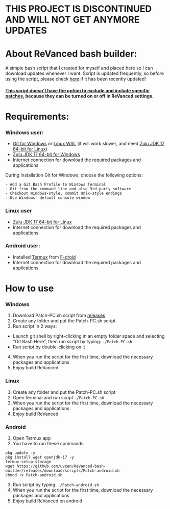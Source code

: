 # THIS PROJECT IS DISCONTINUED AND WILL NOT GET ANYMORE UPDATES


# About ReVanced bash builder:

A simple bash script that I created for myself and placed here so I can download updates whenever I want.
Script is updated frequently, so before using the script, please check [here](https://github.com/uvzen/ReVanced-bash-builder/releases/tag/scripts) if it has been recently updated!

#### <ins>This script doesn't have the option to exclude and include specific patches</ins>, because they can be turned on or off in ReVanced settings.

# Requirements:

### Windows user:
- [Git for Windows](https://gitforwindows.org/) or [Linux WSL](https://docs.microsoft.com/en-us/windows/wsl/about) (it will work slower, and need [Zulu JDK 17 64-bit for Linux](https://cdn.azul.com/zulu/bin/zulu17.36.13-ca-jdk17.0.4-linux_amd64.deb))
- [Zulu JDK 17 64-bit for Windows](https://cdn.azul.com/zulu/bin/zulu17.36.13-ca-jdk17.0.4-win_x64.msi)
- Internet connection for download the required packages and applications

During installation Git for Windows, choose the following options:
```
- Add a Git Bash Profile to Windows Terminal
- Git from the command line and also 3rd-party software
- Checkout Windows-style, commit Unix-style endings
- Use Windows' default console window
```
### Linux user
- [Zulu JDK 17 64-bit for Linux](https://cdn.azul.com/zulu/bin/zulu17.36.13-ca-jdk17.0.4-linux_amd64.deb)
- Internet connection for download the required packages and applications

### Android user:
- Installed [Termux](https://f-droid.org/en/packages/com.termux/) from [F-droid](https://f-droid.org/en/)
- Internet connection for download the required packages and applications

# How to use


### Windows
1. Download Patch-PC.sh script from [releases](https://github.com/uvzen/ReVanced-bash-builder/releases/tag/scripts)
2. Create any folder and put the Patch-PC.sh script
3. Run script in 2 ways:
- Launch git shell by right-clicking in an empty folder space and selecting "Git Bash Here", then run script by typing: ```./Patch-PC.sh```
- Run script by double-clicking on it
4. When you run the script for the first time, download the necessary packages and applications
5. Enjoy build ReVanced

### Linux
1. Create any folder and put the Patch-PC.sh script 
2. Open terminal and run script ```./Patch-PC.sh```
3. When you run the script for the first time, download the necessary packages and applications
4. Enjoy build ReVanced

### Android
1. Open Termux app
2. You have to run these commands:
```
pkg update -y
pkg install wget openjdk-17 -y
termux-setup-storage
wget https://github.com/uvzen/ReVanced-bash-builder/releases/download/scripts/Patch-android.sh
chmod +x Patch-android.sh
```
3. Run script by typing: 
```./Patch-android.sh```
4. When you run the script for the first time, download the necessary packages and applications
5. Enjoy build ReVanced on android
